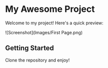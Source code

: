 # My Awesome Project

Welcome to my project! Here's a quick preview:

![Screenshot](Images/First Page.png)

## Getting Started
Clone the repository and enjoy!
